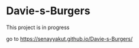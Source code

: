 # Davie-s-Burgers

This project is in progress

go to  https://senayyakut.github.io/Davie-s-Burgers/
